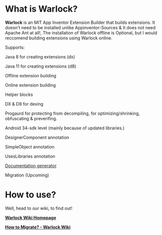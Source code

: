 # What is Warlock?

**Warlock** is an MIT App Inventor Extension Builder that builds extensions. It doesn't need to be installed unlike Appinventor-Sources & It does not need Apache Ant at all!, The installation of Warlock offline is Optional, but I would reccomend building extensions using Warlock online.

Supports:

Java 8 for creating extensions (dx)

Java 11 for creating extensions (d8)

Offline extension building

Online extension building

Helper blocks

DX & D8 for dexing

Progaurd for protecting from decompiling, for optimizing/shrinking, obfuscating & preverifing.

Android 34-sdk level (mainly because of updated libraries.)

DesignerComponent annotation

SimpleObject annotation

UsesLibraries annotation

<a href="https://philippinedeveloper.github.io/DocumentationWarlock/">Documentation generator</a>

Migration (Upcoming)

# How to use?

Well, head to our wiki, to find out!

<a href="https://github.com/philippinedeveloper/WarlockExtensionCompiler/wiki"><b>Warlock Wiki Homepage</b></a>

<a href="https://github.com/philippinedeveloper/WarlockExtensionCompiler/wiki/How-to-Migrate%3F-(ONLY-for-THOSE-who-INSTALLED-Warlock)"><b>How to Migrate? - Warlock Wiki</b></a>
